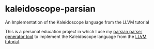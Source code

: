# kaleidoscope-parsian
An Implementation of the Kaleidoscope language from the LLVM tutorial

This is a personal education project in which I use my [parsian parser generator tool](https://github.com/thomasbollmeier/parsian) to implement the Kaleidoscope language from the [LLVM tutorial](https://llvm.org/docs/tutorial/index.html). 
